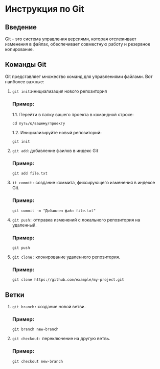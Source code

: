 # Инструкция по Git
## Введение

Git - это система управления версиями, которая отслеживает изменения в файлах, обеспечивает совместную работу и резервное копирование.

## Команды  Git

Git представляет множество команд для управлениями файлами. Вот наиболее важные:

1. `git init`:инициализация нового репозитория 

    ### Пример:
    1.1. Перейти в папку вашего проекта в командной строке:
    ``` 
    cd путь/к/вашему/проекту
    ```
    1.2. Инициализируйте новый репозиторий:
    ```
    git init
    ```
2. `git add`: добавление фаилов в индекс Git
    ### Пример:
    ``` 
    git add file.txt
    ```

3. `it commit:` создание коммита, фиксирующего изменения в индексе Git.
    ### Пример:
    ``` 
    git commit -m "Добавлен файл file.txt"
    ```
4. `git push:` отправка изменений с локального репозитория на удаленный.
    ### Пример:
    ``` 
    git push
    ```
5. `git clone:` клонирование удаленного репозитория.
    ### Пример:
    ```
    git clone https://github.com/example/my-project.git
    ```
## Ветки

1. `git branch:` создание новой ветви.
    ### Пример:
    ```
    git branch new-branch
    ```
2. `git checkout:` переключение на другую ветвь.
    ### Пример:
    ```
    git checkout new-branch 
    ```
    